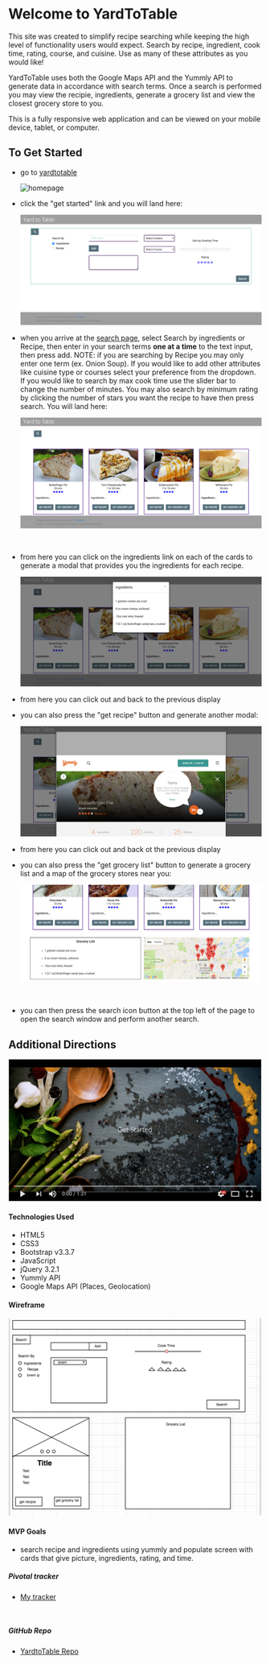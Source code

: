 # Welcome to YardToTable

This site was created to simplify recipe searching while keeping the high level of functionality users would expect. Search by recipe, ingredient, cook time, rating, course, and cuisine.  Use as many of these attributes as you would like!

YardToTable uses both the Google Maps API and the Yummly API to generate data in accordance with search terms. Once a search is performed you may view the recipie, ingredients, generate a grocery list and view the closest grocery store to you.

This is a fully responsive web application and can be viewed on your mobile device, tablet, or computer.

## To Get Started

- go to [yardtotable](https://yardtotable.surge.sh)

  ![homepage](pics/splash_page.png)

- click the "get started" link and you will land here:

  ![search_page](pics/search_page.png)

- when you arrive at the [search page]("https://yardtotable.surge.sh/search.html"), select Search by ingredients or Recipe, then enter in your search terms **one at a time** to the text input, then press add.  NOTE: if you are searching by Recipe you may only enter one term (ex. Onion Soup).  If you would like to add other attributes like cuisine type or courses select your preference from the dropdown.   If you would like to search by max cook time use the slider bar to change the number of minutes. You may also search by minimum rating by clicking the number of stars you want the recipe to have then press search. You will land here:

  ![search_populate](pics/search_populate.png)

  ​

- from here you can click on the ingredients link on each of the cards to generate a modal that provides you the ingredients for each recipe.

  ![ingredient_modal](pics/ingredient_modal.png)

- from here you can click out and back to the previous display 

- you can also press the "get recipe" button and generate another modal:

  ![get_recipe_modal](pics/recipe_modal.png)

- from here you can click out and back ot the previous display

- you can also press the "get grocery list" button to generate a grocery list and a map of the grocery stores near you:

  ![grocery_list](pics/grocery_list.png)

  ​

- you can then press the search icon button at the top left of the page to open the search window and perform another search.

## Additional Directions

[![youtubevideo](pics/walkthrough_pic.png)](https://www.youtube.com/watch?v=DaSNl72b0nQ&feature=youtu.be)



#### Technologies Used

- HTML5
- CSS3
- Bootstrap v3.3.7
- JavaScript
- jQuery 3.2.1
- Yummly API
- Google Maps API (Places, Geolocation)



#### Wireframe

![wireframe](pics/wireframe.png)



#### MVP Goals

- search recipe and ingredients using yummly and populate screen with cards that give picture, ingredients, rating, and time.



##### Pivotal tracker

- [My tracker](https://www.pivotaltracker.com/n/projects/2017761)

  ​

##### GitHub Repo

- [YardtoTable Repo](https://github.com/speichs/Q1Project)

  ​